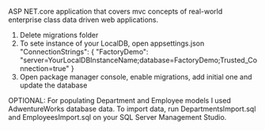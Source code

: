 ASP NET.core application that covers mvc concepts of real-world enterprise class data driven web applications.

1. Delete migrations folder
2. To sete instance of your LocalDB, open appsettings.json
"ConnectionStrings": {
    "FactoryDemo": "server=YourLocalDBInstanceName;database=FactoryDemo;Trusted_Connection=true"
  }
3. Open package manager console, enable migrations, add initial one and update the database 

OPTIONAL: For populating Department and Employee models I used AdwentureWorks database data. To import data, run DepartmentsImport.sql and EmployeesImport.sql on your SQL Server Management Studio.
